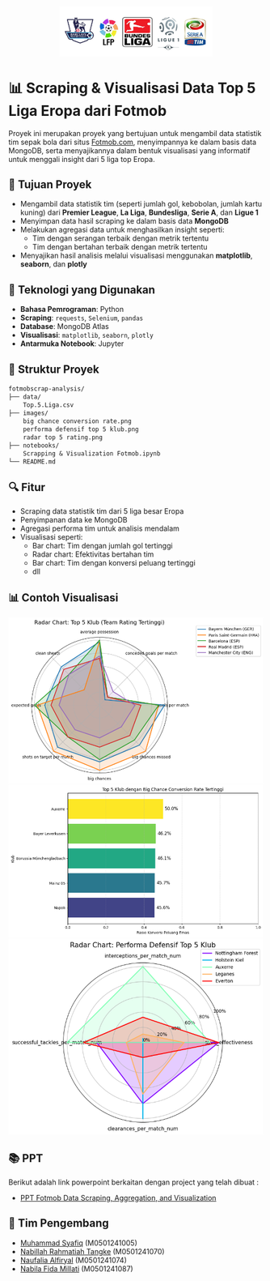 <p align="center" width="80%">
    <img width="60%" src="images/top 5 league logo.jpg">
</p>


# 📊 Scraping & Visualisasi Data Top 5 Liga Eropa dari Fotmob

Proyek ini merupakan proyek yang bertujuan untuk mengambil data statistik tim sepak bola dari situs [Fotmob.com](https://www.fotmob.com/), menyimpannya ke dalam basis data MongoDB, serta menyajikannya dalam bentuk visualisasi yang informatif untuk menggali insight dari 5 liga top Eropa.

## 🎯 Tujuan Proyek

- Mengambil data statistik tim (seperti jumlah gol, kebobolan, jumlah kartu kuning) dari **Premier League**, **La Liga**, **Bundesliga**, **Serie A**, dan **Ligue 1**
- Menyimpan data hasil scraping ke dalam basis data **MongoDB**
- Melakukan agregasi data untuk menghasilkan insight seperti:
  - Tim dengan serangan terbaik dengan metrik tertentu
  - Tim dengan bertahan terbaik dengan metrik tertentu
- Menyajikan hasil analisis melalui visualisasi menggunakan **matplotlib**, **seaborn**, dan **plotly**

## 🧰 Teknologi yang Digunakan

- **Bahasa Pemrograman**: Python
- **Scraping**: `requests`, `Selenium`, `pandas`
- **Database**: MongoDB Atlas
- **Visualisasi**: `matplotlib`, `seaborn`, `plotly`
- **Antarmuka Notebook**: Jupyter

## 📁 Struktur Proyek
```
fotmobscrap-analysis/
├── data/
    Top.5.Liga.csv
├── images/
    big chance conversion rate.png
    performa defensif top 5 klub.png
    radar top 5 rating.png
├── notebooks/
    Scrapping & Visualization Fotmob.ipynb
└── README.md
```

## 🔍 Fitur

- Scraping data statistik tim dari 5 liga besar Eropa
- Penyimpanan data ke MongoDB
- Agregasi performa tim untuk analisis mendalam
- Visualisasi seperti:
  - Bar chart: Tim dengan jumlah gol tertinggi
  - Radar chart: Efektivitas bertahan tim
  - Bar chart: Tim dengan konversi peluang tertinggi
  - dll
 
## 📊 Contoh Visualisasi
![Radar Chart: Top 5 Klub dengan Rating Tertinggi](images/radar%20top%205%20rating.png)
![Radar Chart: Top 5 Klub dengan Konversi Peluang Besar Tertinggi](images/big%20chance%20conversion%20rate.png)
![Radar Chart: Top 5 Klub dengan Performa Defensif Terbaik](images/performa%20defensif%20top%205%20klub.png)

## 📚 PPT
Berikut adalah link powerpoint berkaitan dengan project yang telah dibuat :
+ [PPT Fotmob Data Scraping, Aggregation, and Visualization](https://drive.google.com/file/d/1F-8oZ7S3CG4BsB8t8NB5V9Xx3SxCHkor/view?usp=sharing)
  
## 🤝 Tim Pengembang
+ [Muhammad Syafiq](https://github.com/muhammadsyafiq11/) (M0501241005)
+ [Nabillah Rahmatiah Tangke](https://github.com/nabillahtangke/) (M0501241070)
+ [Naufalia Alfiryal](https://github.com/Naufaliaa/) (M0501241074)
+ [Nabila Fida Millati](https://github.com/nabilafida/) (M0501241087)
